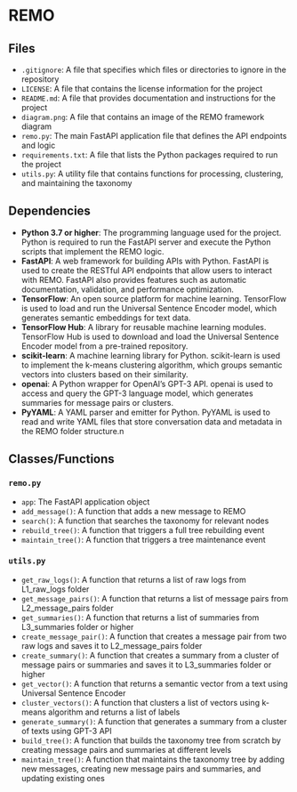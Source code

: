 # REMO

## Files

- `.gitignore`: A file that specifies which files or directories to ignore in the repository
- `LICENSE`: A file that contains the license information for the project
- `README.md`: A file that provides documentation and instructions for the project
- `diagram.png`: A file that contains an image of the REMO framework diagram
- `remo.py`: The main FastAPI application file that defines the API endpoints and logic
- `requirements.txt`: A file that lists the Python packages required to run the project
- `utils.py`: A utility file that contains functions for processing, clustering, and maintaining the taxonomy

## Dependencies

- **Python 3.7 or higher**: The programming language used for the project. Python is required to run the FastAPI server and execute the Python scripts that implement the REMO logic.
- **FastAPI**: A web framework for building APIs with Python. FastAPI is used to create the RESTful API endpoints that allow users to interact with REMO. FastAPI also provides features such as automatic documentation, validation, and performance optimization.
- **TensorFlow**: An open source platform for machine learning. TensorFlow is used to load and run the Universal Sentence Encoder model, which generates semantic embeddings for text data.
- **TensorFlow Hub**: A library for reusable machine learning modules. TensorFlow Hub is used to download and load the Universal Sentence Encoder model from a pre-trained repository.
- **scikit-learn**: A machine learning library for Python. scikit-learn is used to implement the k-means clustering algorithm, which groups semantic vectors into clusters based on their similarity.
- **openai**: A Python wrapper for OpenAI’s GPT-3 API. openai is used to access and query the GPT-3 language model, which generates summaries for message pairs or clusters.
- **PyYAML**: A YAML parser and emitter for Python. PyYAML is used to read and write YAML files that store conversation data and metadata in the REMO folder structure.n

## Classes/Functions

### `remo.py`

- `app`: The FastAPI application object
- `add_message()`: A function that adds a new message to REMO
- `search()`: A function that searches the taxonomy for relevant nodes
- `rebuild_tree()`: A function that triggers a full tree rebuilding event
- `maintain_tree()`: A function that triggers a tree maintenance event

### `utils.py`

- `get_raw_logs()`: A function that returns a list of raw logs from L1_raw_logs folder
- `get_message_pairs()`: A function that returns a list of message pairs from L2_message_pairs folder
- `get_summaries()`: A function that returns a list of summaries from L3_summaries folder or higher
- `create_message_pair()`: A function that creates a message pair from two raw logs and saves it to L2_message_pairs folder
- `create_summary()`: A function that creates a summary from a cluster of message pairs or summaries and saves it to L3_summaries folder or higher
- `get_vector()`: A function that returns a semantic vector from a text using Universal Sentence Encoder
- `cluster_vectors()`: A function that clusters a list of vectors using k-means algorithm and returns a list of labels
- `generate_summary()`: A function that generates a summary from a cluster of texts using GPT-3 API
- `build_tree()`: A function that builds the taxonomy tree from scratch by creating message pairs and summaries at different levels
- `maintain_tree()`: A function that maintains the taxonomy tree by adding new messages, creating new message pairs and summaries, and updating existing ones